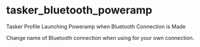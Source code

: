 # tasker_bluetooth_poweramp
Tasker Profile Launching Poweramp when Bluetooth Connection is Made

Change name of Bluetooth connection when using for your own connection.
